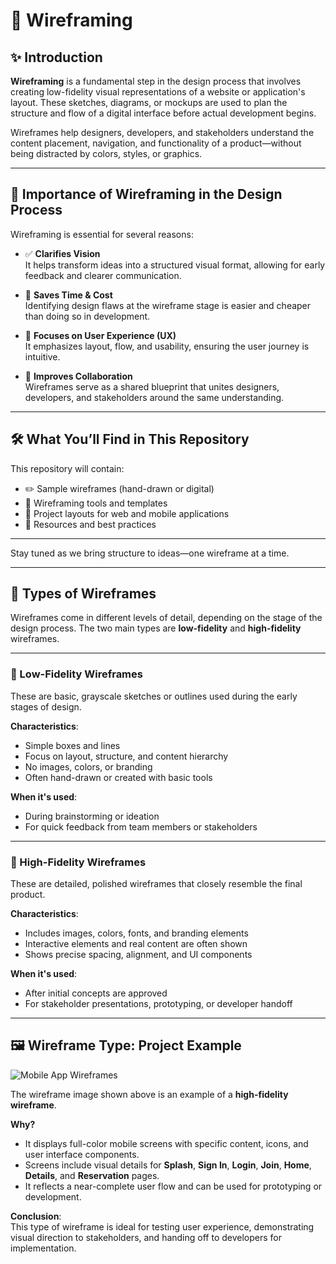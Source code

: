 # 🧩 Wireframing

## ✨ Introduction

**Wireframing** is a fundamental step in the design process that involves creating low-fidelity visual representations of a website or application's layout. These sketches, diagrams, or mockups are used to plan the structure and flow of a digital interface before actual development begins.

Wireframes help designers, developers, and stakeholders understand the content placement, navigation, and functionality of a product—without being distracted by colors, styles, or graphics.

---

## 🎯 Importance of Wireframing in the Design Process

Wireframing is essential for several reasons:

- ✅ **Clarifies Vision**  
  It helps transform ideas into a structured visual format, allowing for early feedback and clearer communication.

- 🔄 **Saves Time & Cost**  
  Identifying design flaws at the wireframe stage is easier and cheaper than doing so in development.

- 🧠 **Focuses on User Experience (UX)**  
  It emphasizes layout, flow, and usability, ensuring the user journey is intuitive.

- 🤝 **Improves Collaboration**  
  Wireframes serve as a shared blueprint that unites designers, developers, and stakeholders around the same understanding.

---

## 🛠️ What You’ll Find in This Repository

This repository will contain:
- ✏️ Sample wireframes (hand-drawn or digital)
- 📐 Wireframing tools and templates
- 📂 Project layouts for web and mobile applications
- 📘 Resources and best practices

---

Stay tuned as we bring structure to ideas—one wireframe at a time.

---
## 🧾 Types of Wireframes

Wireframes come in different levels of detail, depending on the stage of the design process. The two main types are **low-fidelity** and **high-fidelity** wireframes.

---

### 🔹 Low-Fidelity Wireframes

These are basic, grayscale sketches or outlines used during the early stages of design.

**Characteristics**:
- Simple boxes and lines
- Focus on layout, structure, and content hierarchy
- No images, colors, or branding
- Often hand-drawn or created with basic tools

**When it's used**:
- During brainstorming or ideation
- For quick feedback from team members or stakeholders

---

### 🔹 High-Fidelity Wireframes

These are detailed, polished wireframes that closely resemble the final product.

**Characteristics**:
- Includes images, colors, fonts, and branding elements
- Interactive elements and real content are often shown
- Shows precise spacing, alignment, and UI components

**When it's used**:
- After initial concepts are approved
- For stakeholder presentations, prototyping, or developer handoff

---

## 🖼️ Wireframe Type: Project Example

![Mobile App Wireframes](26.06.2025_22.24.28_REC.png)

The wireframe image shown above is an example of a **high-fidelity wireframe**.

**Why?**  
- It displays full-color mobile screens with specific content, icons, and user interface components.
- Screens include visual details for **Splash**, **Sign In**, **Login**, **Join**, **Home**, **Details**, and **Reservation** pages.
- It reflects a near-complete user flow and can be used for prototyping or development.

**Conclusion**:  
This type of wireframe is ideal for testing user experience, demonstrating visual direction to stakeholders, and handing off to developers for implementation.


